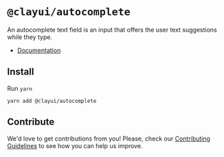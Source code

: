 # `@clayui/autocomplete`

An autocomplete text field is an input that offers the user text suggestions while they type.

-   [Documentation](https://clayui.com/docs/components/autocomplete.html)

## Install

Run `yarn`

```shell
yarn add @clayui/autocomplete
```

## Contribute

We'd love to get contributions from you! Please, check our [Contributing Guidelines](https://github.com/liferay/clay/blob/master/CONTRIBUTING.md) to see how you can help us improve.
